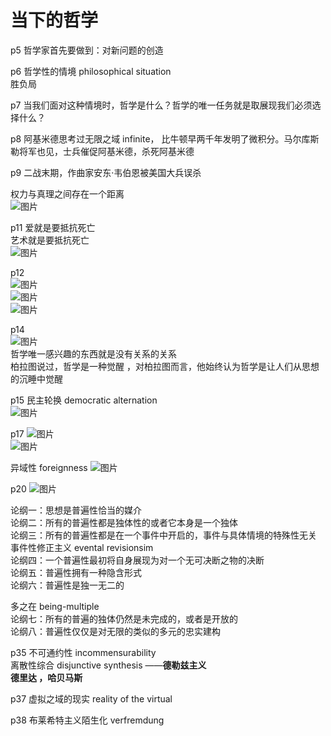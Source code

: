 # 当下的哲学

p5 哲学家首先要做到：对新问题的创造  

p6 哲学性的情境 philosophical situation    
胜负局  

p7 当我们面对这种情境时，哲学是什么？哲学的唯一任务就是取展现我们必须选择什么？  

p8 阿基米德思考过无限之域 infinite， 比牛顿早两千年发明了微积分。马尔库斯勒将军也见，士兵催促阿基米德，杀死阿基米德

p9  二战末期，作曲家安东·韦伯恩被美国大兵误杀

权力与真理之间存在一个距离  
![图片](https://user-images.githubusercontent.com/84896436/179344524-8ec5521d-e463-43cc-934e-ae58024da1ba.png)


p11  爱就是要抵抗死亡  
艺术就是要抵抗死亡   
![图片](https://user-images.githubusercontent.com/84896436/179344613-07572d0c-a909-493d-8d46-54a9c093607f.png)


p12  
![图片](https://user-images.githubusercontent.com/84896436/179344748-a5627b49-6e2d-4cfa-8598-cc6a94f30e79.png)  
![图片](https://user-images.githubusercontent.com/84896436/179344942-bc1eb728-2fbc-47b7-bb02-ddf17795f4a3.png)  
![图片](https://user-images.githubusercontent.com/84896436/179344982-ce3a71ad-81a7-411d-8436-8b7321b890f7.png)


p14    
![图片](https://user-images.githubusercontent.com/84896436/179345118-17637164-40a2-4323-b204-f6af9d084d50.png)  
哲学唯一感兴趣的东西就是没有关系的关系    
柏拉图说过，哲学是一种觉醒 ，对柏拉图而言，他始终认为哲学是让人们从思想的沉睡中觉醒   

p15 民主轮换 democratic alternation  
![图片](https://user-images.githubusercontent.com/84896436/179346644-8da00327-e1a1-4336-aaf6-62c8355f6409.png)

p17
![图片](https://user-images.githubusercontent.com/84896436/179353629-96fc44ef-7f08-48e0-976e-946bb3dae674.png)  
![图片](https://user-images.githubusercontent.com/84896436/179354392-b24c5908-87c8-42d7-8d11-7ac96e7ea197.png)  

异域性 foreignness
![图片](https://user-images.githubusercontent.com/84896436/179354458-f2f638b0-00f1-4b7d-9d61-0333b2a8ab2d.png)

p20
![图片](https://user-images.githubusercontent.com/84896436/179354572-960dcdc4-a994-412c-b628-c52ba9638d8e.png)

论纲一：思想是普遍性恰当的媒介  
论纲二：所有的普遍性都是独体性的或者它本身是一个独体  
论纲三：所有的普遍性都是在一个事件中开启的，事件与具体情境的特殊性无关  
事件性修正主义 evental revisionsim  
论纲四：一个普遍性最初将自身展现为对一个无可决断之物的决断  
论纲五：普遍性拥有一种隐含形式   
论纲六：普遍性是独一无二的   

多之在 being-multiple   
论纲七：所有的普遍的独体仍然是未完成的，或者是开放的   
论纲八：普遍性仅仅是对无限的类似的多元的忠实建构

p35  不可通约性 incommensurability    
离散性综合 disjunctive synthesis ——**德勒兹主义**   
**德里达 ，哈贝马斯**  

p37 虚拟之域的现实 reality of the virtual  

p38 布莱希特主义陌生化 verfremdung  









